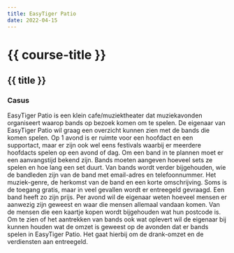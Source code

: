 ```yaml
---
title: EasyTiger Patio
date: 2022-04-15
---
```


# {{ course-title }}

## {{ title }}

### Casus  
EasyTiger Patio is een klein cafe/muziektheater dat muziekavonden organiseert waarop bands
op bezoek komen om te spelen. De eigenaar van EasyTiger Patio wil graag een overzicht
kunnen zien met de bands die komen spelen. Op 1 avond is er ruimte voor een hoofdact en een
supportact, maar er zijn ook wel eens festivals waarbij er meerdere hoofdacts spelen op een
avond of dag. Om een band in te plannen moet er een aanvangstijd bekend zijn. Bands moeten
aangeven hoeveel sets ze spelen en hoe lang een set duurt. Van bands wordt verder
bijgehouden, wie de bandleden zijn van de band met email-adres en telefoonnummer. Het
muziek-genre, de herkomst van de band en een korte omschrijving.
Soms is de toegang gratis, maar in veel gevallen wordt er entreegeld gevraagd. Een band heeft
zo zijn prijs.
Per avond wil de eigenaar weten hoeveel mensen er aanwezig zijn geweest en waar die
mensen allemaal vandaan komen. Van de mensen die een kaartje kopen wordt bijgehouden
wat hun postcode is. Om te zien of het aantrekken van bands ook wat oplevert wil de eigenaar
bij kunnen houden wat de omzet is geweest op de avonden dat er bands spelen in EasyTiger
Patio. Het gaat hierbij om de drank-omzet en de verdiensten aan entreegeld.
